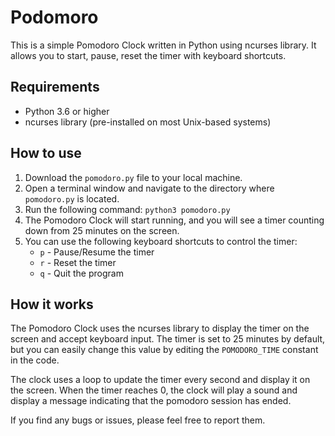 # Podomoro 

This is a simple Pomodoro Clock written in Python using ncurses library. It allows you to start, pause, reset the timer with keyboard shortcuts.

## Requirements

- Python 3.6 or higher
- ncurses library (pre-installed on most Unix-based systems)

## How to use

1. Download the `pomodoro.py` file to your local machine.
2. Open a terminal window and navigate to the directory where `pomodoro.py` is located.
3. Run the following command: `python3 pomodoro.py`
4. The Pomodoro Clock will start running, and you will see a timer counting down from 25 minutes on the screen.
5. You can use the following keyboard shortcuts to control the timer:
   - `p` - Pause/Resume the timer
   - `r` - Reset the timer
   - `q` - Quit the program

## How it works

The Pomodoro Clock uses the ncurses library to display the timer on the screen and accept keyboard input. The timer is set to 25 minutes by default, but you can easily change this value by editing the `POMODORO_TIME` constant in the code.

The clock uses a loop to update the timer every second and display it on the screen. When the timer reaches 0, the clock will play a sound and display a message indicating that the pomodoro session has ended.

If you find any bugs or issues, please feel free to report them.

